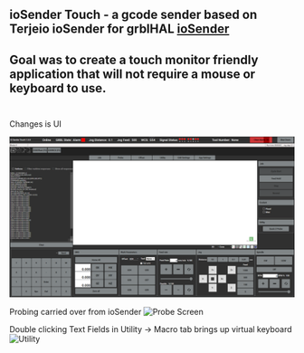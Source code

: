 ## ioSender Touch - a gcode sender based on Terjeio ioSender for grblHAL [ioSender](https://github.com/terjeio/ioSender)

Goal was to create a touch monitor friendly application that will not require a mouse or keyboard to use.
<br><br>
---
Changes is UI 

![Home Screen](media/HomeScreen.png)

Probing carried over from ioSender 
![Probe Screen](Probe.png)

Double clicking Text Fields in Utility -> Macro tab brings up virtual keyboard 
![Utility](Utility_macro.png)


<!--Please check out the [Wiki](https://github.com/terjeio/Grbl-GCode-Sender/wiki) for further details.

8-bit Arduino controllers needs _Toggle DTR_ selected in order to reset the controller on connect. Behaviour may be erratic if not set.

![Toggle DTR](Media/Sender8.png)

---

Latest release is 2.0.43, see the [changelog](changelog.md) for details. 

---

A complete rewrite of my [Grbl CNC Controls library](https://github.com/terjeio/Grbl_CNC_Controls) including a sender application on top of these. It supports new features in [grblHAL](https://github.com/grblHAL) such as manual tool change and [external MPG](https://github.com/terjeio/GRBL_MPG_DRO_BoosterPack) control - and is one of the reasons for writing this library and app. Other senders I have tried does not play nice when a MPG pendant is connected directly to the Grbl processor card...

---

Some UI examples:

![Sender](Media/Sender.png)

Main screen.
<br><br>

![3D view](Media/Sender2.png)

3D view of program, with live update of tool marker.
<br><br>

![3D view](Media/Sender2_XL.png)

XL version, German translation.
<br><br>

![Jog flyout](Media/Sender7.png)

Jogging flyout, supports up to 9 axes. The sender also supports keyboard jogging with \<Shift\> \(speed\) and \<Ctrl\> \(distance\) modifiers.
<br><br>

![Easy configuration](Media/Sender3.png)

Advanced grbl configuration with on-screen documentation. UI is dynamically generated from data in a file and/or from the controller.
<br><br>

![Probing options](Media/Sender4.png)

Probing options.
<br><br>

![Easy configuration](Media/Sender5.png)

Lathe mode.
<br><br>

![Easy configuration](Media/Sender6.png)

Conversational programming for Lathe Mode. Threading requires [grblHAL](https://github.com/grblHAL) controller with driver that has spindle sync support.

---
2023-07-30
